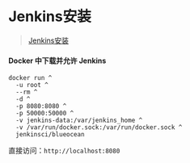 # Jenkins安装

> [Jenkins安装](https://www.jenkins.io/zh/doc/book/installing/#setup-wizard)

#### Docker 中下载并允许 Jenkins

```
docker run ^
  -u root ^
  --rm ^
  -d ^
  -p 8080:8080 ^
  -p 50000:50000 ^
  -v jenkins-data:/var/jenkins_home ^
  -v /var/run/docker.sock:/var/run/docker.sock ^
  jenkinsci/blueocean
```

直接访问：`http://localhost:8080`